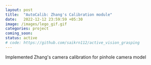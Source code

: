 ```yaml
---
layout: post
title:  "AutoCalib: Zhang's Calibration module"
date:   2022-12-12 23:59:59 +05:30
image: /images/lego_gif.gif
categories: project
coming_soon:
status: active
# code: https://github.com/saikrn112/active_vision_grasping
---
```

Implemented Zhang's camera calibration for pinhole camera model
